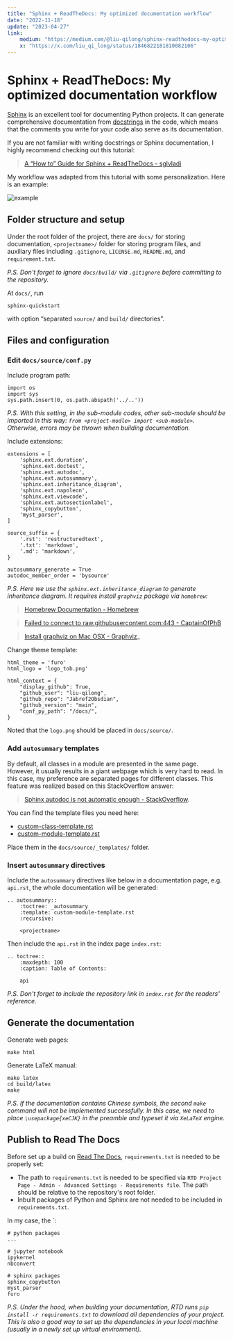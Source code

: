 ```yaml
---
title: "Sphinx + ReadTheDocs: My optimized documentation workflow"
date: "2022-11-18"
update: "2023-04-27"
link:
    medium: "https://medium.com/@liu-qilong/sphinx-readthedocs-my-optimized-documentation-workflow-169308270e99"
    x: "https://x.com/liu_qi_long/status/1846822181810082106"
---
```


# Sphinx + ReadTheDocs: My optimized documentation workflow

[Sphinx](https://www.sphinx-doc.org/en/master/) is an excellent tool for documenting Python projects. It can generate comprehensive documentation from [docstrings](https://en.wikipedia.org/wiki/Docstring#:~:text=In%20programming%2C%20a%20docstring%20is,a%20specific%20segment%20of%20code.) in the code, which means that the comments you write for your code also serve as its documentation.

If you are not familiar with writing docstrings or Sphinx documentation, I highly recommend checking out this tutorial:

> [A “How to” Guide for Sphinx + ReadTheDocs - sglvladi](https://sphinx-rtd-tutorial.readthedocs.io/en/latest/)

My workflow was adapted from this tutorial with some personalization. Here is an example:

![example](https://miro.medium.com/v2/resize:fit:1400/format:webp/1*6aMCqs93yP1FzGm7Dr-8Mw.png)

## Folder structure and setup

Under the root folder of the project, there are `docs/` for storing documentation, `<projectname>/` folder for storing program files, and auxiliary files including `.gitignore`, `LICENSE.md`, `README.md`, and `requirement.txt`.

_P.S. Don't forget to ignore `docs/build/` via `.gitignore` before committing to the repository._

At `docs/`, run

```
sphinx-quickstart
```

with option “separated `source/` and `build/` directories”.

## Files and configuration

### Edit `docs/source/conf.py`

Include program path:

```
import os
import sys
sys.path.insert(0, os.path.abspath('../..'))
```

_P.S. With this setting, in the sub-module codes, other sub-module should be imported in this way: `from <project-modle> import <sub-module>`. Otherwise, errors may be thrown when building documentation._

Include extensions:

```
extensions = [
	'sphinx.ext.duration',
	'sphinx.ext.doctest',
	'sphinx.ext.autodoc',
	'sphinx.ext.autosummary',
	'sphinx.ext.inheritance_diagram',
	'sphinx.ext.napoleon',
	'sphinx.ext.viewcode',
	'sphinx.ext.autosectionlabel',
	'sphinx_copybutton',
	'myst_parser',
]

source_suffix = {
	'.rst': 'restructuredtext',
	'.txt': 'markdown',
	'.md': 'markdown',
}

autosummary_generate = True
autodoc_member_order = 'bysource'
```

_P.S. Here we use the `sphinx.ext.inheritance_diagram` to generate inheritance diagram. It requires install `graphviz` package via `homebrew`:_
> [Homebrew Documentation - Homebrew](https://docs.brew.sh/Installation)

> [Failed to connect to raw.githubusercontent.com:443 - CaptainOfPhB]()

> [Install graphviz on Mac OSX - Graphviz](https://macappstore.org/graphviz/)_

Change theme template:

```
html_theme = 'furo'
html_logo = 'logo_tob.png'

html_context = {
	"display_github": True,
	"github_user": "liu-qilong",
	"github_repo": "Jabref2Obsdian",
	"github_version": "main",
	"conf_py_path": "/docs/",
}
```

Noted that the `logo.png` should be placed in `docs/source/`.

### Add `autosummary` templates

By default, all classes in a module are presented in the same page. However, it usually results in a giant webpage which is very hard to read. In this case, my preference are separated pages for different classes. This feature was realized based on this StackOverflow answer:

> [Sphinx autodoc is not automatic enough - StackOverflow](https://stackoverflow.com/a/62613202).

You can find the template files you need here:

- [custom-class-template.rst](https://github.com/liu-qilong/pedarProbe/blob/main/docs/source/_templates/custom-class-template.rst)
- [custom-module-template.rst](https://github.com/liu-qilong/pedarProbe/blob/main/docs/source/_templates/custom-module-template.rst)

Place them in the `docs/source/_templates/` folder.

### Insert `autosummary` directives

Include the `autosummary` directives like below in a documentation page, e.g. `api.rst`, the whole documentation will be generated:

```
.. autosummary::
	:toctree: _autosummary
	:template: custom-module-template.rst
	:recursive:
	
	<projectname>
```

Then include the `api.rst` in the index page `index.rst`:

```
.. toctree::
	:maxdepth: 100
	:caption: Table of Contents:
	
	api
```

_P.S. Don't forget to include the repository link in `index.rst` for the readers' reference._

## Generate the documentation

Generate web pages:

```
make html
```

Generate LaTeX manual:

```
make latex
cd build/latex
make
```

_P.S. If the documentation contains Chinese symbols, the second `make` command will not be implemented successfully. In this case, we need to place `\usepackage{xeCJK}` in the preamble and typeset it via `XeLaTeX` engine._

## Publish to Read The Docs

Before set up a build on [Read The Docs](http://readthedocs.org), `requirements.txt` is needed to be properly set:

- The path to `requirements.txt` is needed to be specified via `RTD Project Page - Admin - Advanced Settings - Requirements file`. The path should be relative to the repository's root folder.
- Inbuilt packages of Python and Sphinx are not needed to be included in `requirements.txt`.

In my case, the `:

```
# python packages
...

# jupyter notebook
ipykernel
nbconvert

# sphinx packages
sphinx_copybutton
myst_parser
furo
```

_P.S. Under the hood, when building your documentation, RTD runs `pip install -r requirements.txt` to download all dependencies of your project. This is also a good way to set up the dependencies in your local machine (usually in a newly set up virtual environment)._